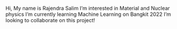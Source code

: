 Hi, My name is Rajendra Salim
I’m interested in Material and Nuclear physics
I’m currently learning Machine Learning on Bangkit 2022
I’m looking to collaborate on this project!

<!---
rajensalim/rajensalim is a ✨ special ✨ repository because its `README.md` (this file) appears on your GitHub profile.
You can click the Preview link to take a look at your changes.
--->
